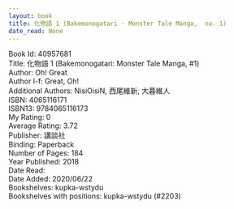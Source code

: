```yaml
---
layout: book
title: 化物語 1 (Bakemonogatari - Monster Tale Manga,  no. 1)
date_read: None
---
```


Book Id: 40957681<br />
Title: 化物語 1 (Bakemonogatari: Monster Tale Manga, #1)<br />
Author: Oh! Great<br />
Author l-f: Great, Oh!<br />
Additional Authors: NisiOisiN, 西尾維新, 大暮維人<br />
ISBN: 4065116171<br />
ISBN13: 9784065116173<br />
My Rating: 0<br />
Average Rating: 3.72<br />
Publisher: 講談社<br />
Binding: Paperback<br />
Number of Pages: 184<br />
Year Published: 2018<br />
Date Read: <br />
Date Added: 2020/06/22<br />
Bookshelves: kupka-wstydu<br />
Bookshelves with positions: kupka-wstydu (#2203)<br />

